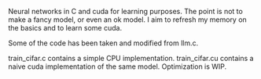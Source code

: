 Neural networks in C and cuda for learning purposes. The point is not to make a fancy model, or even an ok model. I aim to refresh my memory on the basics and to learn some cuda.

Some of the code has been taken and modified from llm.c. 

train_cifar.c contains a simple CPU implementation. train_cifar.cu contains a naive cuda implementation of the same model. Optimization is WIP.